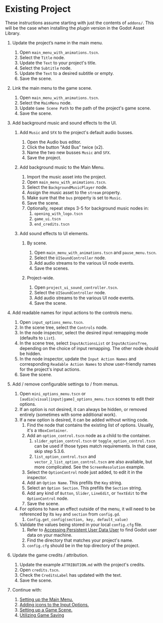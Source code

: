 # Existing Project

These instructions assume starting with just the contents of `addons/`. This will be the case when installing the *plugin* version in the Godot Asset Library.


1.  Update the project’s name in the main menu.
	

	1.  Open `main_menu_with_animations.tscn`.
	2.  Select the `Title` node.
	3.  Update the `Text` to your project's title.
	4.  Select the `Subtitle` node.
	5.  Update the `Text` to a desired subtitle or empty.
	6.  Save the scene.
	

2.  Link the main menu to the game scene.
	

	1.  Open `main_menu_with_animations.tscn`.
	2.  Select the `MainMenu` node.
	3.  Update `Game Scene Path` to the path of the project's game scene.
	4.  Save the scene.
	

3.  Add background music and sound effects to the UI.

	1.  Add `Music` and `SFX` to the project's default audio busses.

		1.  Open the Audio bus editor.
		2.  Click the button "Add Bus" twice (x2).
		3.  Name the two new busses `Music` and `SFX`.
		4.  Save the project.

	2.  Add background music to the Main Menu.

		1.  Import the music asset into the project.
		2.  Open `main_menu_with_animations.tscn`.
		3.  Select the `BackgroundMusicPlayer` node.
		4.  Assign the music asset to the `stream` property.
		5.  Make sure that the `bus` property is set to `Music`.
		6.  Save the scene.
		7.  Optionally, repeat steps 3-5 for background music nodes in:
			1.  `opening_with_logo.tscn`
			2.  `game_ui.tscn`
			3.  `end_credits.tscn`


	3.  Add sound effects to UI elements.

		1.  By scene.


			1.  Open `main_menu_with_animations.tscn` and `pause_menu.tscn`.
			2.  Select the `UISoundController` node.
			3.  Add audio streams to the various UI node events.
			4.  Save the scenes.  


		2.  Project-wide.


			1.  Open `project_ui_sound_controller.tscn`.
			2.  Select the `UISoundController` node.
			3.  Add audio streams to the various UI node events.
			4.  Save the scene.  


4.  Add readable names for input actions to the controls menu.
	

	1.  Open `input_options_menu.tscn`.
	2.  In the scene tree, select the `Controls` node.  
	3.  In the node inspector, select the desired input remapping mode (defaults to `List`).  
	4.  In the scene tree, select `InputActionsList` or `InputActionsTree`, depending on the choice of input remapping. The other node should be hidden.  
	5.  In the node inspector, update the `Input Action Names` and corresponding `Readable Action Names` to show user-friendly names for the project's input actions.  
	6.  Save the scene.  

5.  Add / remove configurable settings to / from menus.
	

	1.  Open `mini_options_menu.tscn` or `[audio|visual|input|game]_options_menu.tscn` scenes to edit their options.
	2.  If an option is not desired, it can always be hidden, or removed entirely (sometimes with some additional work).
	3.  If a new option is desired, it can be added without writing code.
		1.  Find the node that contains the existing list of options. Usually, it's a `VBoxContainer`.
		2.  Add an `option_control.tscn` node as a child to the container.
			1.  `slider_option_control.tscn` or `toggle_option_control.tscn` can be used if those types match requirements. In that case, skip step 5.3.6.
			2.  `list_option_control.tscn` and `vector_2_list_option_control.tscn` are also available, but more complicated. See the `ScreenResolution` example.
		3.  Select the `OptionControl` node just added, to edit it in the inspector.
		4.  Add an `Option Name`. This prefills the `Key` string.
		5.  Select an `Option Section`. This prefills the `Section` string.
		6.  Add any kind of `Button`, `Slider`, `LineEdit`, or `TextEdit` to the `OptionControl` node.
		7.  Save the scene.
	4.  For options to have an effect outside of the menu, it will need to be referenced by its `key` and `section` from `config.gd`.
		1.  `Config.get_config(section, key, default_value)`
	5.  Validate the values being stored in your local `config.cfg` file.
		1.  Refer to [Accessing Persistent User Data User](https://docs.godotengine.org/en/stable/tutorials/io/data_paths.html#accessing-persistent-user-data-user) to find Godot user data on your machine.
		2.  Find the directory that matches your project's name.  
		3.  `config.cfg` should be in the top directory of the project.


6.  Update the game credits / attribution.
	

	1.  Update the example `ATTRIBUTION.md` with the project's credits.
	2.  Open `credits.tscn`.
	3.  Check the `CreditsLabel` has updated with the text.
	4.  Save the scene.


7.  Continue with:

	1.  [Setting up the Main Menu.](/addons/maaacks_game_template/docs/MainMenuSetup.md)  
	2.  [Adding icons to the Input Options.](/addons/maaacks_game_template/docs/InputIconMapping.md)  
	3.  [Setting up a Game Scene.](/addons/maaacks_game_template/docs/GameSceneSetup.md)  
	4.  [Utilizing Game Saving](/addons/maaacks_game_template/docs/GameSaving.md)  
